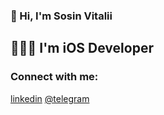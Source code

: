 ### 👋 Hi, I'm Sosin Vitalii

## 👨🏻‍💻 I'm iOS Developer

### Connect with me:
[linkedin](https://www.linkedin.com/in/v1tas)
[@telegram](https://t.me/V1taS)
